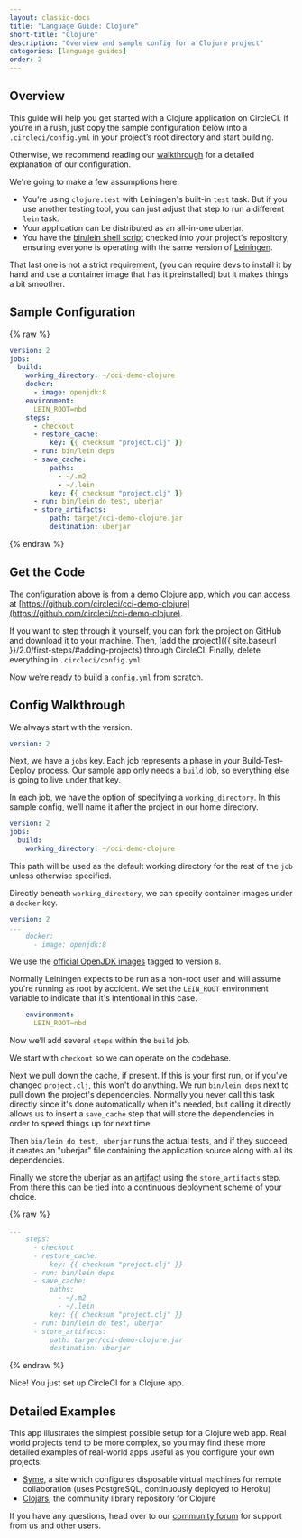 ```yaml
---
layout: classic-docs
title: "Language Guide: Clojure"
short-title: "Clojure"
description: "Overview and sample config for a Clojure project"
categories: [language-guides]
order: 2
---
```


## Overview

This guide will help you get started with a Clojure application on CircleCI. If you’re in a rush, just copy the sample configuration below into a `.circleci/config.yml` in your project’s root directory and start building.

Otherwise, we recommend reading our [walkthrough](#config-walkthrough) for a detailed explanation of our configuration.

We're going to make a few assumptions here:

* You're using `clojure.test` with Leiningen's built-in `test` task. But if you use another testing tool, you can just adjust that step to run a different `lein` task.
* Your application can be distributed as an all-in-one uberjar.
* You have the [bin/lein shell script](https://raw.githubusercontent.com/technomancy/leiningen/stable/bin/lein) checked into your project's repository, ensuring everyone is operating with the same version of [Leiningen](https://leiningen.org).

That last one is not a strict requirement, (you can require devs to install it by hand and use a container image that has it preinstalled) but it makes things a bit smoother.

## Sample Configuration

{% raw %}
```YAML
version: 2
jobs:
  build:
    working_directory: ~/cci-demo-clojure
    docker:
      - image: openjdk:8
    environment:
      LEIN_ROOT=nbd
    steps:
      - checkout
      - restore_cache:
          key: {{ checksum "project.clj" }}
      - run: bin/lein deps
      - save_cache:
          paths:
            - ~/.m2
            - ~/.lein
          key: {{ checksum "project.clj" }}
      - run: bin/lein do test, uberjar
      - store_artifacts:
          path: target/cci-demo-clojure.jar
          destination: uberjar
```
{% endraw %}

## Get the Code

The configuration above is from a demo Clojure app, which you can access at [https://github.com/circleci/cci-demo-clojure](https://github.com/circleci/cci-demo-clojure).

If you want to step through it yourself, you can fork the project on GitHub and download it to your machine. Then, [add the project]({{ site.baseurl }}/2.0/first-steps/#adding-projects) through CircleCI. Finally, delete everything in `.circleci/config.yml`.

Now we’re ready to build a `config.yml` from scratch.

## Config Walkthrough

We always start with the version.

```YAML
version: 2
```

Next, we have a `jobs` key. Each job represents a phase in your Build-Test-Deploy process. Our sample app only needs a `build` job, so everything else is going to live under that key.

In each job, we have the option of specifying a `working_directory`. In this sample config, we’ll name it after the project in our home directory.

```YAML
version: 2
jobs:
  build:
    working_directory: ~/cci-demo-clojure
```

This path will be used as the default working directory for the rest of the `job` unless otherwise specified.

Directly beneath `working_directory`, we can specify container images under a `docker` key.

```YAML
version: 2
...
    docker:
      - image: openjdk:8
```

We use the [official OpenJDK images](https://hub.docker.com/_/openjdk/) tagged to version `8`.

Normally Leiningen expects to be run as a non-root user and will assume you're running as root by accident. We set the `LEIN_ROOT` environment variable to indicate that it's intentional in this case.

```YAML
    environment:
      LEIN_ROOT=nbd
```

Now we’ll add several `steps` within the `build` job.

We start with `checkout` so we can operate on the codebase.

Next we pull down the cache, if present. If this is your first run, or if you've changed `project.clj`, this won't do anything. We run `bin/lein deps` next to pull down the project's dependencies. Normally you never call this task directly since it's done automatically when it's needed, but calling it directly allows us to insert a `save_cache` step that will store the dependencies in order to speed things up for next time.

Then `bin/lein do test, uberjar` runs the actual tests, and if they succeed, it creates an "uberjar" file containing the application source along with all its dependencies.

Finally we store the uberjar as an [artifact](https://circleci.com/docs/1.0/build-artifacts/) using the `store_artifacts` step. From there this can be tied into a continuous deployment scheme of your choice.

{% raw %}
```YAML
...
    steps:
      - checkout
      - restore_cache:
          key: {{ checksum "project.clj" }}
      - run: bin/lein deps
      - save_cache:
          paths:
            - ~/.m2
            - ~/.lein
          key: {{ checksum "project.clj" }}
      - run: bin/lein do test, uberjar
      - store_artifacts:
          path: target/cci-demo-clojure.jar
          destination: uberjar
```
{% endraw %}

Nice! You just set up CircleCI for a Clojure app.

## Detailed Examples

This app illustrates the simplest possible setup for a Clojure web app. Real world projects tend to be more complex, so you may find these more detailed examples of real-world apps useful as you configure your own projects:

* [Syme](https://github.com/technomancy/syme/blob/master/.circleci/config.yml), a site which configures disposable virtual machines for remote collaboration (uses PostgreSQL, continuously deployed to Heroku)
* [Clojars](https://github.com/technomancy/clojars-web/blob/circleci/.circleci/config.yml), the community library repository for Clojure

If you have any questions, head over to our [community forum](https://discuss.circleci.com/) for support from us and other users.
